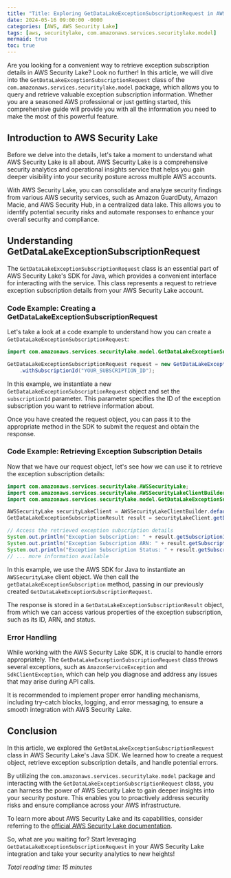 ```yaml
---
title: "Title: Exploring GetDataLakeExceptionSubscriptionRequest in AWS Security Lake"
date: 2024-05-16 09:00:00 -0000
categories: [AWS, AWS Security Lake]
tags: [aws, securitylake, com.amazonaws.services.securitylake.model]
mermaid: true
toc: true
---
```



Are you looking for a convenient way to retrieve exception subscription details in AWS Security Lake? Look no further! In this article, we will dive into the `GetDataLakeExceptionSubscriptionRequest` class of the `com.amazonaws.services.securitylake.model` package, which allows you to query and retrieve valuable exception subscription information. Whether you are a seasoned AWS professional or just getting started, this comprehensive guide will provide you with all the information you need to make the most of this powerful feature.

## Introduction to AWS Security Lake

Before we delve into the details, let's take a moment to understand what AWS Security Lake is all about. AWS Security Lake is a comprehensive security analytics and operational insights service that helps you gain deeper visibility into your security posture across multiple AWS accounts.

With AWS Security Lake, you can consolidate and analyze security findings from various AWS security services, such as Amazon GuardDuty, Amazon Macie, and AWS Security Hub, in a centralized data lake. This allows you to identify potential security risks and automate responses to enhance your overall security and compliance.

## Understanding GetDataLakeExceptionSubscriptionRequest

The `GetDataLakeExceptionSubscriptionRequest` class is an essential part of AWS Security Lake's SDK for Java, which provides a convenient interface for interacting with the service. This class represents a request to retrieve exception subscription details from your AWS Security Lake account.

### Code Example: Creating a GetDataLakeExceptionSubscriptionRequest

Let's take a look at a code example to understand how you can create a `GetDataLakeExceptionSubscriptionRequest`:

```java
import com.amazonaws.services.securitylake.model.GetDataLakeExceptionSubscriptionRequest;

GetDataLakeExceptionSubscriptionRequest request = new GetDataLakeExceptionSubscriptionRequest()
    .withSubscriptionId("YOUR_SUBSCRIPTION_ID");
```

In this example, we instantiate a new `GetDataLakeExceptionSubscriptionRequest` object and set the `subscriptionId` parameter. This parameter specifies the ID of the exception subscription you want to retrieve information about.

Once you have created the request object, you can pass it to the appropriate method in the SDK to submit the request and obtain the response.

### Code Example: Retrieving Exception Subscription Details

Now that we have our request object, let's see how we can use it to retrieve the exception subscription details:

```java
import com.amazonaws.services.securitylake.AWSSecurityLake;
import com.amazonaws.services.securitylake.AWSSecurityLakeClientBuilder;
import com.amazonaws.services.securitylake.model.GetDataLakeExceptionSubscriptionResult;

AWSSecurityLake securityLakeClient = AWSSecurityLakeClientBuilder.defaultClient();
GetDataLakeExceptionSubscriptionResult result = securityLakeClient.getDataLakeExceptionSubscription(request);

// Access the retrieved exception subscription details
System.out.println("Exception Subscription: " + result.getSubscriptionId());
System.out.println("Exception Subscription ARN: " + result.getSubscriptionArn());
System.out.println("Exception Subscription Status: " + result.getSubscriptionStatus());
// ... more information available
```

In this example, we use the AWS SDK for Java to instantiate an `AWSSecurityLake` client object. We then call the `getDataLakeExceptionSubscription` method, passing in our previously created `GetDataLakeExceptionSubscriptionRequest`.

The response is stored in a `GetDataLakeExceptionSubscriptionResult` object, from which we can access various properties of the exception subscription, such as its ID, ARN, and status.

### Error Handling

While working with the AWS Security Lake SDK, it is crucial to handle errors appropriately. The `GetDataLakeExceptionSubscriptionRequest` class throws several exceptions, such as `AmazonServiceException` and `SdkClientException`, which can help you diagnose and address any issues that may arise during API calls.

It is recommended to implement proper error handling mechanisms, including try-catch blocks, logging, and error messaging, to ensure a smooth integration with AWS Security Lake.

## Conclusion

In this article, we explored the `GetDataLakeExceptionSubscriptionRequest` class in AWS Security Lake's Java SDK. We learned how to create a request object, retrieve exception subscription details, and handle potential errors.

By utilizing the `com.amazonaws.services.securitylake.model` package and interacting with the `GetDataLakeExceptionSubscriptionRequest` class, you can harness the power of AWS Security Lake to gain deeper insights into your security posture. This enables you to proactively address security risks and ensure compliance across your AWS infrastructure.

To learn more about AWS Security Lake and its capabilities, consider referring to the [official AWS Security Lake documentation](https://docs.aws.amazon.com/securitylake/latest/userguide/what-is-security-lake.html).

So, what are you waiting for? Start leveraging `GetDataLakeExceptionSubscriptionRequest` in your AWS Security Lake integration and take your security analytics to new heights!

*Total reading time: 15 minutes*